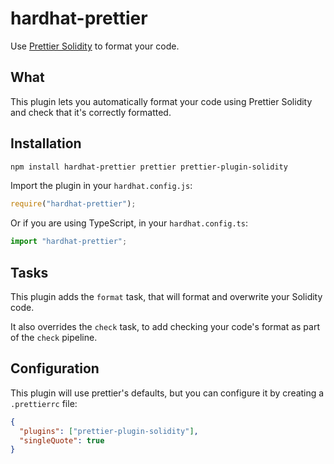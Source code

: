 # hardhat-prettier

Use [Prettier Solidity](https://github.com/prettier-solidity/prettier-plugin-solidity/) to format your code.

## What

This plugin lets you automatically format your code using Prettier Solidity and check that it's correctly formatted.

## Installation

```bash
npm install hardhat-prettier prettier prettier-plugin-solidity
```

Import the plugin in your `hardhat.config.js`:

```js
require("hardhat-prettier");
```

Or if you are using TypeScript, in your `hardhat.config.ts`:

```ts
import "hardhat-prettier";
```

## Tasks

This plugin adds the `format` task, that will format and overwrite your Solidity code.

It also overrides the `check` task, to add checking your code's format as part of the `check` pipeline.

## Configuration

This plugin will use prettier's defaults, but you can configure it by creating a `.prettierrc` file:

```json
{
  "plugins": ["prettier-plugin-solidity"],
  "singleQuote": true
}
```
